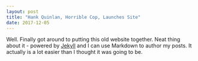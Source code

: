 ```yaml
---
layout: post
title: "Hank Quinlan, Horrible Cop, Launches Site"
date: 2017-12-05
---
```


Well. Finally got around to putting this old website together. Neat thing about it - powered by [Jekyll](http://jekyllrb.com) and I can use Markdown to author my posts. It actually is a lot easier than I thought it was going to be.
